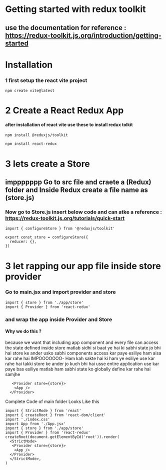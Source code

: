 # Getting started with redux toolkit 
## use the documentation for reference : https://redux-toolkit.js.org/introduction/getting-started
# Installation
### 1 first setup the react vite project 
```
npm create vite@latest
```
# 2 Create a React Redux App
#### after installation of react vite use these to install redux tolkit 
```
npm install @reduxjs/toolkit
```
```
npm install react-redux
```
# 3 lets create a Store 
##  imppppppp  Go to src file and craete a (Redux) folder and Inside Redux create a file name as (store.js)
### Now go to Store.js insert below code and can atke a reference : https://redux-toolkit.js.org/tutorials/quick-start
```
import { configureStore } from '@reduxjs/toolkit'

export const store = configureStore({
  reducer: {},
})
```
# 3 let rapping our app file inside store provider 
### Go to main.jsx  and import provider and store 
```
import { store } from './app/store'
import { Provider } from 'react-redux'
```
###  and wrap the app inside Provider and Store 
####  Why we do this ?
because we want that including app component and every file can access the state defined inside store 
matlab sidhi si baat ye hai ki sabhi state jo bhi hai store ke ander usko sabhi components access kar paye esiliye ham aisa kar rahe hai 
IMPOOOOOOO- Ham kah sakte hai ki ham ye esiliye use kar rahe hai takki store ke ander jo kuch bhi hai usse entire application use kar paye bas esiliye matlab ham sabhi state ko globally define kar rahe hai samjhe 
```
   <Provider store={store}>
    <App />
  </Provider>
```
Complete Code of main folder  Looks Like this 
```
import { StrictMode } from 'react'
import { createRoot } from 'react-dom/client'
import './index.css'
import App from './App.jsx'
import { store } from './app/store'
import { Provider } from 'react-redux'
createRoot(document.getElementById('root')).render(
  <StrictMode>
   <Provider store={store}>
    <App />
  </Provider>
  </StrictMode>,
)

```


